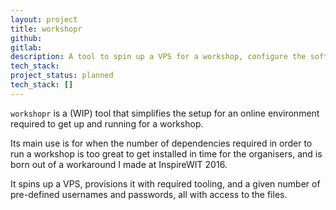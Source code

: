 ```yaml
---
layout: project
title: workshopr
github:
gitlab:
description: A tool to spin up a VPS for a workshop, configure the software to install, and provision it with a set number of users.
tech_stack:
project_status: planned
tech_stack: []
---
```

`workshopr` is a (WIP) tool that simplifies the setup for an online environment required to get up and running for a workshop.

Its main use is for when the number of dependencies required in order to run a workshop is too great to get installed in time for the organisers, and is born out of a workaround I made at InspireWIT 2016.

It spins up a VPS, provisions it with required tooling, and a given number of pre-defined usernames and passwords, all with access to the files.
